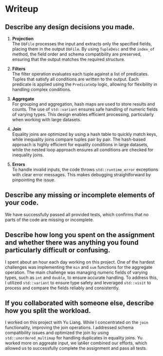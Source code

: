 # Writeup

## Describe any design decisions you made.

1. **Projection**  
   The `DbFile` processes the input and extracts only the specified fields, placing them in the output `DbFile`. By using `TupleDesc` and the `index_of` method, the field order and schema compatibility are preserved, ensuring that the output matches the required structure.

2. **Filters**  
   The filter operation evaluates each tuple against a list of predicates. Tuples that satisfy all conditions are written to the output. Each predicate is applied using the `PredicateOp` logic, allowing for flexibility in handling complex conditions.

3. **Aggregate**  
   For grouping and aggregation, hash maps are used to store results and counts. The use of `std::variant` ensures safe handling of numeric fields of varying types. This design enables efficient processing, particularly when working with large datasets.

4. **Join**  
   Equality joins are optimized by using a hash table to quickly match keys, while inequality joins compare tuples pair by pair. The hash-based approach is highly efficient for equality conditions in large datasets, while the nested loop approach ensures all conditions are checked for inequality joins.

5. **Errors**  
   To handle invalid inputs, the code throws `std::runtime_error` exceptions with clear error messages. This makes debugging straightforward by pinpointing the issue.

## Describe any missing or incomplete elements of your code.
We have successfully passed all provided tests, which confirms that no parts of the code are missing or incomplete.

## Describe how long you spent on the assignment and whether there was anything you found particularly difficult or confusing.
I spent about an hour each day working on this project. One of the hardest challenges was implementing the `min` and `sum` functions for the aggregate operation. The main challenge was managing numeric fields of varying types, such as `int` and `double`, to ensure accurate handling. To address this, I utilized `std::variant` to ensure type safety and leveraged `std::visit` to process and compare the fields reliably and consistently.


## If you collaborated with someone else, describe how you split the workload.
I worked on this project with Yu Liang. While I concentrated on the `join` functionality, improving the join operations. I addressed schema compatibility issues and optimized the join by using `std::unordered_multimap` for handling duplicates in equality joins. Yu worked more on aggreate input, we lat4er combined our efforts, which allowed us to successfully complete the assignment and pass all tests.